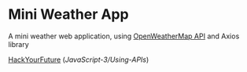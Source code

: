 # Mini Weather App

A mini weather web application, using [OpenWeatherMap API](https://openweathermap.org/api) and Axios library

[HackYourFuture](https://github.com/HackYourFuture) (_JavaScript-3/Using-APIs_)
